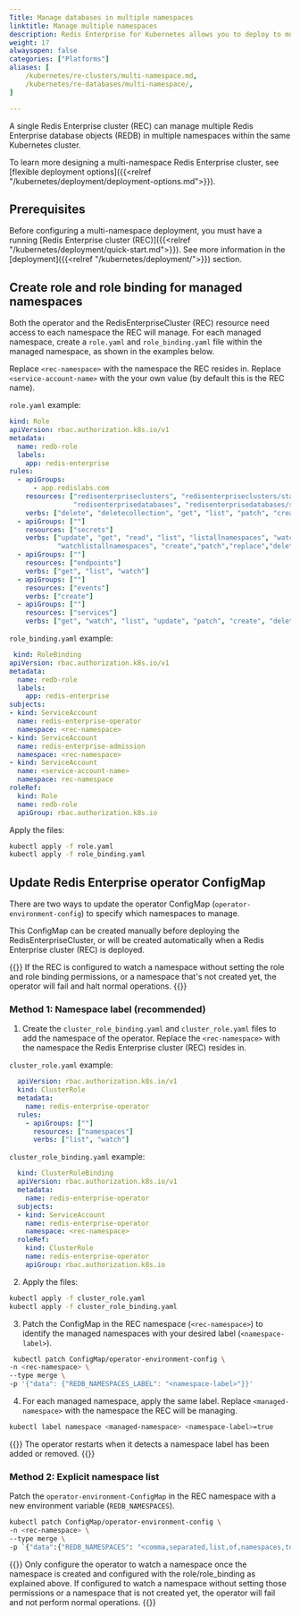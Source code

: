 ```yaml
---
Title: Manage databases in multiple namespaces
linktitle: Manage multiple namespaces
description: Redis Enterprise for Kubernetes allows you to deploy to multiple namespaces within your Kubernetes cluster. This article shows you how to configure your Redis Enterprise cluster to connect to databases in multiple namespaces
weight: 17
alwaysopen: false
categories: ["Platforms"]
aliases: [
    /kubernetes/re-clusters/multi-namespace.md,
    /kubernetes/re-databases/multi-namespace/,
]

---
```


A single Redis Enterprise cluster (REC) can manage multiple Redis Enterprise database objects (REDB) in multiple namespaces within the same Kubernetes cluster.

To learn more designing a multi-namespace Redis Enterprise cluster, see [flexible deployment options]({{<relref "/kubernetes/deployment/deployment-options.md">}}).

## Prerequisites

Before configuring a multi-namespace deployment, you must have a running [Redis Enterprise cluster (REC)]({{<relref "/kubernetes/deployment/quick-start.md">}}). See more information in the [deployment]({{<relref "/kubernetes/deployment/">}}) section. 

## Create role and role binding for managed namespaces

Both the operator and the RedisEnterpriseCluster (REC) resource need access to each namespace the REC will manage. For each managed namespace, create a `role.yaml` and `role_binding.yaml` file within the managed namespace, as shown in the examples below.

Replace `<rec-namespace>` with the namespace the REC resides in.
Replace `<service-account-name>` with the your own value (by default this is the REC name).

`role.yaml` example: 

```yaml
kind: Role
apiVersion: rbac.authorization.k8s.io/v1
metadata:
  name: redb-role
  labels:
    app: redis-enterprise
rules:
  - apiGroups:
      - app.redislabs.com
    resources: ["redisenterpriseclusters", "redisenterpriseclusters/status", "redisenterpriseclusters/finalizers",
                "redisenterprisedatabases", "redisenterprisedatabases/status", "redisenterprisedatabases/finalizers"]
    verbs: ["delete", "deletecollection", "get", "list", "patch", "create", "update", "watch"]
  - apiGroups: [""]
    resources: ["secrets"]
    verbs: ["update", "get", "read", "list", "listallnamespaces", "watch", "watchlist",
            "watchlistallnamespaces", "create","patch","replace","delete","deletecollection"]
  - apiGroups: [""]
    resources: ["endpoints"]
    verbs: ["get", "list", "watch"]
  - apiGroups: [""]
    resources: ["events"]
    verbs: ["create"]
  - apiGroups: [""]
    resources: ["services"]
    verbs: ["get", "watch", "list", "update", "patch", "create", "delete"]
```

`role_binding.yaml` example:

```yaml
 kind: RoleBinding
apiVersion: rbac.authorization.k8s.io/v1
metadata:
  name: redb-role
  labels:
    app: redis-enterprise
subjects:
- kind: ServiceAccount
  name: redis-enterprise-operator
  namespace: <rec-namespace>
- kind: ServiceAccount
  name: redis-enterprise-admission
  namespace: <rec-namespace>
- kind: ServiceAccount
  name: <service-account-name>
  namespace: rec-namespace
roleRef:
  kind: Role
  name: redb-role
  apiGroup: rbac.authorization.k8s.io
```

Apply the files:

```sh
kubectl apply -f role.yaml
kubectl apply -f role_binding.yaml
```

## Update Redis Enterprise operator ConfigMap

There are two ways to update the operator ConfigMap (`operator-environment-config`) to specify which namespaces to manage.

This ConfigMap can be created manually before deploying the RedisEnterpriseCluster, or will be created automatically when a Redis Enterprise cluster (REC) is deployed.

{{<note>}}
If the REC is configured to watch a namespace without setting the role and role binding permissions, or a namespace that's not created yet, the operator will fail and halt normal operations.
{{</note>}}

### Method 1: Namespace label (recommended)

1. Create the `cluster_role_binding.yaml` and `cluster_role.yaml` files to add the namespace of the operator. Replace the `<rec-namespace>` with the namespace the Redis Enterprise cluster (REC) resides in.

  `cluster_role.yaml` example:

  ```yaml
    apiVersion: rbac.authorization.k8s.io/v1
    kind: ClusterRole
    metadata:
      name: redis-enterprise-operator
    rules:
      - apiGroups: [""]
        resources: ["namespaces"]
        verbs: ["list", "watch"]
  ```

  `cluster_role_binding.yaml` example: 

  ```yaml
    kind: ClusterRoleBinding
    apiVersion: rbac.authorization.k8s.io/v1
    metadata:
      name: redis-enterprise-operator
    subjects:
    - kind: ServiceAccount
      name: redis-enterprise-operator
      namespace: <rec-namespace>
    roleRef:
      kind: ClusterRole
      name: redis-enterprise-operator
      apiGroup: rbac.authorization.k8s.io
  ```

2. Apply the files:

  ```sh
  kubectl apply -f cluster_role.yaml
  kubectl apply -f cluster_role_binding.yaml 
  ```

3. Patch the ConfigMap in the REC namespace (`<rec-namespace>`) to identify the managed namespaces with your desired label (`<namespace-label>`).

  ```sh
   kubectl patch ConfigMap/operator-environment-config \
  -n <rec-namespace> \
  --type merge \
  -p '{"data": {"REDB_NAMESPACES_LABEL": "<namespace-label>"}}'
  ```

4. For each managed namespace, apply the same label. Replace `<managed-namespace>` with the namespace the REC will be managing.


  ```sh
  kubectl label namespace <managed-namespace> <namespace-label>=true
  ```

{{<note>}}
The operator restarts when it detects a namespace label has been added or removed.
{{</note>}}

### Method 2: Explicit namespace list

Patch the `operator-environment-ConfigMap` in the REC namespace with a new environment variable (`REDB_NAMESPACES`).

```sh
kubectl patch ConfigMap/operator-environment-config \ 
-n <rec-namespace> \
--type merge \
-p `{"data":{"REDB_NAMESPACES": "<comma,separated,list,of,namespaces,to,watch"}}`
```

{{<warning>}}
Only configure the operator to watch a namespace once the namespace is created and configured with the role/role_binding as explained above. If configured to watch a namespace without setting those permissions or a namespace that is not created yet, the operator will fail and not perform normal operations.
{{</warning>}}

